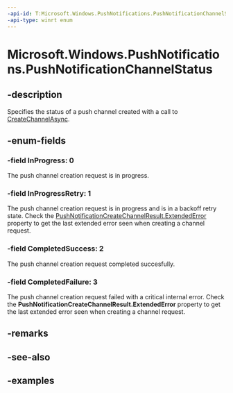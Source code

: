 ```yaml
---
-api-id: T:Microsoft.Windows.PushNotifications.PushNotificationChannelStatus
-api-type: winrt enum
---
```


# Microsoft.Windows.PushNotifications.PushNotificationChannelStatus

<!--
public enum PushNotificationChannelStatus
-->


## -description

Specifies the status of a push channel created with a call to [CreateChannelAsync](xref:Microsoft.Windows.PushNotifications.PushNotificationManager.CreateChannelAsync(System.Guid)).

## -enum-fields

### -field InProgress: 0

The push channel creation request is in progress.

### -field InProgressRetry: 1

The push channel creation request is in progress and is in a backoff retry state. Check the [PushNotificationCreateChannelResult.ExtendedError](xref:Microsoft.Windows.PushNotifications.PushNotificationCreateChannelResult.ExtendedError) property to get the last extended error seen when creating a channel request.

### -field CompletedSuccess: 2

The push channel creation request completed succesfully.

### -field CompletedFailure: 3

The push channel creation request failed with a critical internal error. Check the **PushNotificationCreateChannelResult.ExtendedError** property to get the last extended error seen when creating a channel request.

## -remarks

## -see-also

## -examples


